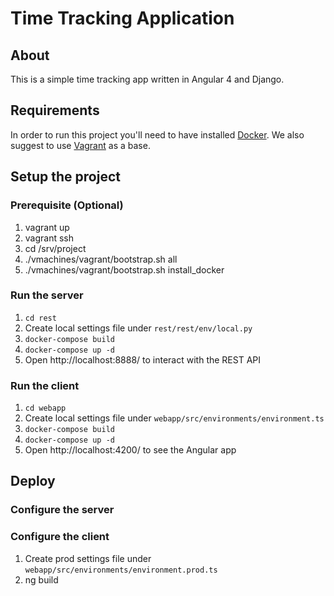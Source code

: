 

# Time Tracking Application #

## About ##

This is a simple time tracking app written in Angular 4 and Django.

## Requirements ##

In order to run this project you'll need to have installed [Docker](https://www.docker.com/). We also suggest to use [Vagrant](https://www.vagrantup.com/) as a base.

## Setup the project ##

### Prerequisite (Optional)

1. vagrant up
2. vagrant ssh
3. cd /srv/project
4. ./vmachines/vagrant/bootstrap.sh all
4. ./vmachines/vagrant/bootstrap.sh install_docker

### Run the server

1. `cd rest`
2. Create local settings file under `rest/rest/env/local.py`
3. `docker-compose build`
4. `docker-compose up -d`
5. Open http://localhost:8888/ to interact with the REST API

### Run the client

1. `cd webapp`
2. Create local settings file under `webapp/src/environments/environment.ts`
3. `docker-compose build`
4. `docker-compose up -d`
5. Open http://localhost:4200/ to see the Angular app

## Deploy

### Configure the server

### Configure the client

1. Create prod settings file under `webapp/src/environments/environment.prod.ts`
2. ng build